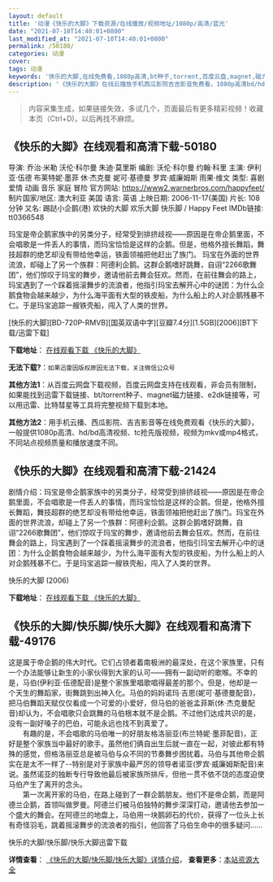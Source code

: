 ```yaml
---
layout: default
title: '动漫《快乐的大脚》下载资源/在线播放/视频地址/1080p/高清/蓝光'
date: "2021-07-10T14:40:01+0800"
last_modified_at: "2021-07-10T14:40:01+0800"
permalink: /50180/
categories: 动漫
cover:
tags: 动漫
keywords: '快乐的大脚,在线免费看,1080p高清,bt种子,torrent,百度云盘,magnet,磁力链,迅雷下载资源'
description: '《快乐的大脚》在线云播放手机西瓜影院吉吉影音免费看，1080p高清bd/hd未删减完整版和tc抢先枪版，mkv/mp4格式，附带bt/torrent种子、magnet/磁力链、百度云盘、网盘资源迅雷下载链接'
---
```


>内容采集生成，如果链接失效，多试几个，页面最后有更多精彩视频！收藏本页（Ctrl+D)，以后再找不麻烦。


## 《快乐的大脚》在线观看和高清下载-50180

导演: 乔治·米勒 沃伦·科尔曼 朱迪·莫里斯 编剧: 沃伦·科尔曼 约翰·科里 主演: 伊利亚·伍德 布莱特妮·墨菲 休·杰克曼 妮可·基德曼 罗宾·威廉姆斯 雨果·维文 类型: 喜剧 爱情 动画 音乐 家庭 冒险 官方网站: https://www2.warnerbros.com/happyfeet/ 制片国家/地区: 澳大利亚 美国 语言: 英语 上映日期: 2006-11-17(美国) 片长: 108 分钟 又名: 踢跶小企鹅(港) 欢快的大脚 欢乐大脚 快乐脚 / Happy Feet IMDb链接: tt0366548

玛宝是帝企鹅家族中的另类分子，经常受到排挤歧视——原因是在帝企鹅里面，不会唱歌是一件丢人的事情，而玛宝恰恰是这样的企鹅。但是，他格外擅长舞蹈，舞技超群的绝艺却没有带给他幸运，铁面领袖把他赶出了族门。 玛宝在外面的世界流浪，却碰上了另一个族群：阿德利企鹅。这群企鹅嗜好跳舞，自诩“2266歌舞团”，他们惊叹于玛宝的舞步，邀请他前去舞会狂欢。然而，在前往舞会的路上，玛宝遇到了一个踩着摇滚舞步的流浪者，他指引玛宝去解开心中的谜团：为什么企鹅食物会越来越少，为什么海平面有大型的铁皮船，为什么船上的人对企鹅残暴不仁。于是玛宝追踪一艘铁壳船，闯入了人类的世界。


[快乐的大脚][BD-720P-RMVB][国英双语中字][豆瓣7.4分][1.5GB][2006][BT下载/迅雷下载]

**下载地址**： [在线观看下载 《快乐的大脚》](https://www.btdx8.com/torrent/happy_feet_2006.html) 


**无法下载?**：`如果迅雷因版权原因无法下载，关注微信公众号 `

**其他方法1**：从百度云网盘下载视频，百度云网盘支持在线观看，非会员有限制，如果能找到迅雷下载链接、bt/torrent种子、magnet磁力链接、e2dk链接等，可以用迅雷、比特彗星等工具将完整视频下载到本地。

**其他方法2**：用手机云播、西瓜影院、吉吉影音等在线免费观看《快乐的大脚》，一般提供1080p高清、hd/bd高清视频、tc抢先版视频，视频为mkv或mp4格式，不同站点视频质量和播放速度不同。


## 《快乐的大脚》在线观看和高清下载-21424

剧情介绍：玛宝是帝企鹅家族中的另类分子，经常受到排挤歧视——原因是在帝企鹅里面，不会唱歌是一件丢人的事情，而玛宝恰恰是这样的企鹅。但是，他格外擅长舞蹈，舞技超群的绝艺却没有带给他幸运，铁面领袖把他赶出了族门。玛宝在外面的世界流浪，却碰上了另一个族群：阿德利企鹅。这群企鹅嗜好跳舞，自诩“2266歌舞团”，他们惊叹于玛宝的舞步，邀请他前去舞会狂欢。然而，在前往舞会的路上，玛宝遇到了一个踩着摇滚舞步的流浪者，他指引玛宝去解开心中的谜团：为什么企鹅食物会越来越少，为什么海平面有大型的铁皮船，为什么船上的人对企鹅残暴不仁。于是玛宝追踪一艘铁壳船，闯入了人类的世界。


快乐的大脚 (2006)

**下载地址**： [在线观看下载 《快乐的大脚》](https://www.btbtdy.me/btdy/dy1276.html) 


## 《快乐的大脚/快乐脚/快乐大脚》在线观看和高清下载-49176

这是属于帝企鹅的伟大时代。它们占领者着南极洲的最深处，在这个家族里，只有一个办法能够让新生的小家伙得到大家的认可&mdash;—拥有一副动听的歌喉。不幸的是，马伯(伊利亚&middot;伍德配音)是整个家族里唱歌唱得最差的那个。但是，他却是一个天生的舞蹈家，街舞跳到出神入化。马伯的妈妈诺玛·吉恩(妮可·基德曼配音)，把马伯舞蹈天赋仅仅看成一个可爱的小爱好，但马伯的爸爸孟菲斯(休&middot;杰克曼配音)却认为，不会唱歌只会跳舞的马伯根本就不是企鹅。不过他们达成共识的是，没有一副好嗓子的巴伯，可能永远也找不到真爱了。<br />　　有趣的是，不会唱歌的马伯唯一的好朋友格洛丽亚(布兰特妮·墨菲配音)，正好是整个家族当中最好的歌手。虽然他们俩自出生后就一直在一起，对彼此都有特殊的感觉，但格洛丽亚总是被马伯与众不同的节奏舞步困扰着。马伯与其他帝企鹅实在是太不一样了--特别是对于家族中最严厉的领导者诺亚(罗宾·威廉姆斯配音)来说。虽然诺亚的独断专行导致他最后被家族所排斥，但他一贯不依不饶的态度迫使马伯产生了离开的念头。<br />　　第一次离开家的马伯，在路上碰到了一群企鹅朋友。他们不是帝企鹅，而是阿德兰企鹅，首领叫做罗曼。阿德兰们被马伯独特的舞步深深打动，邀请他去参加一个盛大的舞会。在阿德兰的地盘上，马伯用一块鹅卵石的代价，获得了一位头上长有奇怪羽毛，跳着摇滚舞步的流浪者的指引，他回答了马伯生命中的很多疑问&hellip;…


快乐的大脚/快乐脚/快乐大脚迅雷下载

**详情查看**： [《快乐的大脚/快乐脚/快乐大脚》详情介绍](/movie/49176/)， **查看更多**：[本站资源大全](/movie/t/all/)

